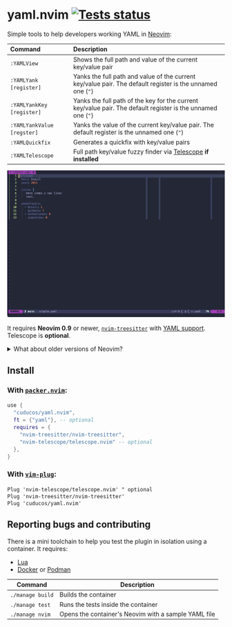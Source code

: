 # yaml.nvim [![Tests status](https://github.com/cuducos/yaml.nvim/actions/workflows/tests.yml/badge.svg)](https://github.com/cuducos/yaml.nvim/actions/workflows/tests.yml)

Simple tools to help developers working YAML in [Neovim](https://neovim.io):

| Command | Description |
|:--|:--|
| `:YAMLView` | Shows the full path and value of the current key/value pair |
| `:YAMLYank [register]` | Yanks the full path and value of the current key/value pair. The default register is the unnamed one (`"`) |
| `:YAMLYankKey [register]` | Yanks the full path of the key for the current key/value pair. The default register is the unnamed one (`"`) |
| `:YAMLYankValue [regster]` | Yanks the value of the current key/value pair. The default register is the unnamed one (`"`) |
| `:YAMLQuickfix` | Generates a quickfix with key/value pairs |
| `:YAMLTelescope` | Full path key/value fuzzy finder via [Telescope](https://github.com/nvim-telescope/telescope.nvim) **if installed** |

![Example GIF](doc/demo.gif)

It requires **Neovim 0.9** or newer, [`nvim-treesitter`](https://github.com/nvim-treesitter/nvim-treesitter) with [YAML support](https://github.com/ikatyang/tree-sitter-yaml). Telescope is **optional**.

<details>

<summary>What about older versions of Neovim?</summary>

* For **Neovim 0.7 or 0.8**, pin to [`7925bd2`](https://github.com/cuducos/yaml.nvim/commit/7925bd2bf03c718996ccad7e1a49eafe40cd3246)
* For **Neovim 0.5 or 0.6**, pin to [`155c23d`](https://github.com/cuducos/yaml.nvim/commit/155c23de8f99fdb424f8aa713bcb993cc2538c6c)

 </details>

## Install

### With [`packer.nvim`](https://github.com/wbthomason/packer.nvim):

```lua
use {
  "cuducos/yaml.nvim",
  ft = {"yaml"}, -- optional
  requires = {
    "nvim-treesitter/nvim-treesitter",
    "nvim-telescope/telescope.nvim" -- optional
  },
}
```

### With [`vim-plug`](https://github.com/junegunn/vim-plug):

```viml
Plug 'nvim-telescope/telescope.nvim' " optional
Plug 'nvim-treesitter/nvim-treesitter'
Plug 'cuducos/yaml.nvim'
```

## Reporting bugs and contributing

There is a mini toolchain to help you test the plugin in isolation using a container. It requires:

* [Lua](https://www.lua.org/)
* [Docker](https://www.docker.com/) or [Podman](https://podman.io/)

| Command | Description |
|---|---|
| `./manage build` | Builds the container |
| `./manage test` | Runs the tests inside the container |
| `./manage nvim` | Opens the container's Neovim with a sample YAML file |
